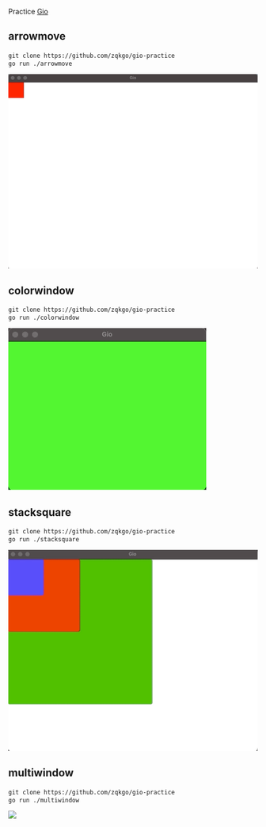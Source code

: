 
Practice [Gio](https://gioui.org/)

## arrowmove

```
git clone https://github.com/zqkgo/gio-practice
go run ./arrowmove
```

![](./screenshots/arrowmove.gif)

## colorwindow

```
git clone https://github.com/zqkgo/gio-practice
go run ./colorwindow
```

![](./screenshots/colorwindow.gif)

## stacksquare

```
git clone https://github.com/zqkgo/gio-practice
go run ./stacksquare
```

![](./screenshots/stacksquare.gif)

## multiwindow

```
git clone https://github.com/zqkgo/gio-practice
go run ./multiwindow
```

![](./screenshots/multiwindow.gif)